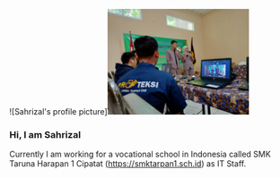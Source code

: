 ![Sahrizal's profile picture]<img src="https://github.com/sahrizalaf/sahrizalaf/blob/master/profile_pict.jpg" width="50%" height="50%">

### Hi, I am Sahrizal
Currently I am working for a vocational school in Indonesia called SMK Taruna Harapan 1 Cipatat (https://smktarpan1.sch.id) as IT Staff.
